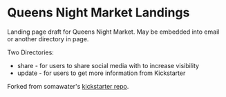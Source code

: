 Queens Night Market Landings
===========

Landing page draft for Queens Night Market. May be embedded into email or another directory in page.

Two Directories:  
* share - for users to share social media with to increase visibility
* update - for users to get more information from Kickstarter

Forked from somawater's [kickstarter repo](https://github.com/somawater/kickstarter).